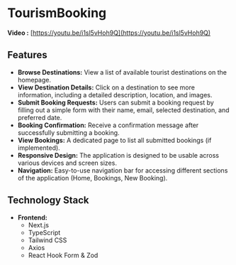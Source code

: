 # TourismBooking

**Video :** [https://youtu.be/i1sl5vHoh9Q](https://youtu.be/i1sl5vHoh9Q)

## Features

* **Browse Destinations:** View a list of available tourist destinations on the homepage.
* **View Destination Details:** Click on a destination to see more information, including a detailed description, location, and images.
* **Submit Booking Requests:** Users can submit a booking request by filling out a simple form with their name, email, selected destination, and preferred date.
* **Booking Confirmation:** Receive a confirmation message after successfully submitting a booking.
* **View Bookings:** A dedicated page to list all submitted bookings (if implemented).
* **Responsive Design:** The application is designed to be usable across various devices and screen sizes.
* **Navigation:** Easy-to-use navigation bar for accessing different sections of the application (Home, Bookings, New Booking).

## Technology Stack

* **Frontend:**
    * Next.js
    * TypeScript
    * Tailwind CSS
    * Axios
    * React Hook Form & Zod
